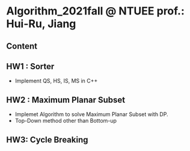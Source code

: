 # Algorithm_2021fall @ NTUEE prof.: Hui-Ru, Jiang
## Content

## HW1 : Sorter
* Implement QS, HS, IS, MS in C++

## HW2 : Maximum Planar Subset
* Implemet Algorithm to solve Maximum Planar Subset with DP.
* Top-Down method other than Bottom-up

## HW3: Cycle Breaking
